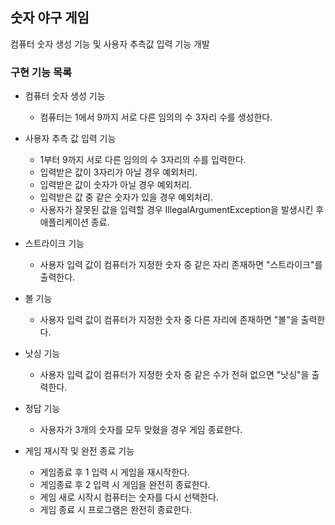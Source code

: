 ## 숫자 야구 게임
컴퓨터 숫자 생성 기능 및 사용자 추측값 입력 기능 개발
### 구현 기능 목록
- 컴퓨터 숫자 생성 기능
  - 컴퓨터는 1에서 9까지 서로 다른 임의의 수 3자리 수를 생성한다.

- 사용자 추측 값 입력 기능
  - 1부터 9까지 서로 다른 임의의 수 3자리의 수를 입력한다.
  - 입력받은 값이 3자리가 아닐 경우 예외처리.
  - 입력받은 값이 숫자가 아닐 경우 예외처리.
  - 입력받은 값 중 같은 숫자가 있을 경우 예외처리.
  - 사용자가 잘못된 값을 입력할 경우 IllegalArgumentException을 발생시킨 후 애플리케이션 종료.
 
- 스트라이크 기능
  - 사용자 입력 값이 컴퓨터가 지정한 숫자 중 같은 자리 존재하면 "스트라이크"를 출력한다.

- 볼 기능
  - 사용자 입력 값이 컴퓨터가 지정한 숫자 중 다른 자리에 존재하면 "볼"을 출력한다.

- 낫싱 기능
  - 사용자 입력 값이 컴퓨터가 지정한 숫자 중 같은 수가 전혀 없으면 "낫싱"을 출력한다.

- 정답 기능
  - 사용자가 3개의 숫자를 모두 맞혔을 경우 게임 종료한다. 

- 게임 재시작 및 완전 종료 기능
  - 게임종료 후 1 입력 시 게임을 재시작한다.
  - 게임종료 후 2 입력 시 게임을 완전히 종료한다.
  - 게임 새로 시작시 컴퓨터는 숫자를 다시 선택한다.
  - 게임 종료 시 프로그램은 완전히 종료한다.


   
